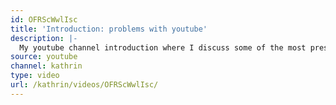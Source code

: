 ```yaml
---
id: OFRScWwlIsc
title: 'Introduction: problems with youtube'
description: |-
  My youtube channel introduction where I discuss some of the most pressing problems in the world, the problems with youtube and what my channel will focus on such as climate change, feminism, issues to do with class, as well as social and economic injustices from an intersectional anti-capitalist perspective.
source: youtube
channel: kathrin
type: video
url: /kathrin/videos/OFRScWwlIsc/
---
```

